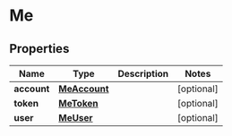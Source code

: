 

# Me


## Properties

| Name | Type | Description | Notes |
|------------ | ------------- | ------------- | -------------|
|**account** | [**MeAccount**](MeAccount.md) |  |  [optional] |
|**token** | [**MeToken**](MeToken.md) |  |  [optional] |
|**user** | [**MeUser**](MeUser.md) |  |  [optional] |



